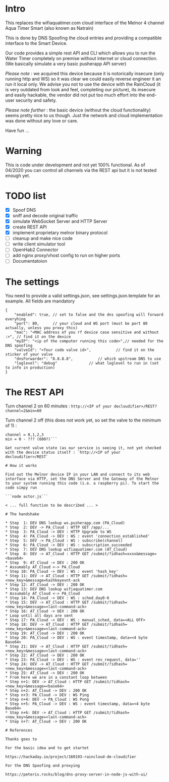 
# Intro

This replaces the wifiaquatimer.com cloud interface of the Melnor 4 channel Aqua Timer Smart (also known as Natrain)

This is done by DNS Spoofing the cloud entries and providing a compatible interface to the Smart Device.

Our code provides a simple rest API and CLI which allows you to run the Water Timer completely on premise without internet or cloud connection. (We basically simulate a very basic pusherapp API server)

*Please note* : we acquired this device because it is notorically insecure (only running http and WS) so it was clear we could easily reverse engineer it an run it local only. We advise you not to use the device with the RainCloud (it is very outdated from look and feel, completing our picture), its insecure and easily hackable, the vendor did not put too much effort into the end-user security and safety.

*Please note further* : the basic device (without the cloud functionality) seems pretty nice to us though. Just the network and cloud implementation was done without any love or care.

Have fun ...

# Warning

This is code under development and not yet 100% functional. As of 04/2020 you can control all channels via the REST api but it is not tested enough yet.

# TODO list

* [x] Spoof DNS
* [x] sniff and decode original traffic
* [x] simulate WebSocket Server and HTTP Server
* [x] create REST API
* [x] implement proprietary melnor binary protocol
* [ ] cleanup and make nice code
* [ ] write client simulator tool
* [ ] OpenHab2 Connector
* [ ] add nginx proxy/vhost config to run on higher ports
* [ ] Documentatoion

# The settings

You need to provide a valid settings.json, see settings.json.template for an example.
All fields are mandatory

```
{
	"enabled": true, // set to false and the dns spoofing will forward everyhing
	"port": 80,      // your cloud and WS port (must be port 80 actually, unless you proxy this)
	"mac": "<MAC address of you rf device case sensitive and without :>", // find it on the device
	"myIP": "<ip of the computer running this code>",// needed for the DNS spoofing
	"valveId": "<four code valve id>",  		 // find it on the sticker of your valve
	"dnsForwarder": "8.8.8.8", 			 // which upstream DNS to use
	"loglevel": "debug"				 // what loglevel to run in (set to info in production)
}
```

# The REST API

Turn channel 2 on 60 minutes : `http://<IP of your decloudifier>/REST?channel=2&min=60`

Turn channel 2 off (this does not work yet, so set the valve to the minimum of 1) : 

```http://<IP of your decloudifier>/REST?channel=2&min=1
channel = 0,1,2,3
min = 0 - ??? (600?)```

Get current valve state (as our service is seeing it, not yet checked with the device status itself : `http://<IP of your decloudifier>/REST`

# How it works

Find out the Melnor device IP in your LAN and connect to its web interface via HTTP, set the DNS Server and the Gateway of the Melnor to your system running this code (i.e. a raspberry pi). To start the code simpy run

```node actor.js```

< ... full function to be described ... >

# The handshake

* Step  1: DEV DNS lookup ws.pusherapp.com (PA_Cloud)
* Step  2: DEV -> PA_Cloud : HTTP GET /app/...
* Step  3: PA_Cloud -> DEV : HTTP Upgrade to WS
* Step  4: PA_Cloud -> DEV : WS : event 'connection_established'
* Step  5: DEV -> PA_Cloud : WS : subscribe(channel)
* Step  6: PA_Cloud -> DEV : WS : subscription_succeeded
* Step  7: DEV DNS lookup wifiaquatimer.com (AT_Cloud)
* Step  8: DEV -> AT_Cloud : HTTP GET /submit/?idhash=xxxx&message=<base64>
* Step  9: AT_Cloud -> DEV : 200 OK
* Assumably AT_Cloud <-> PA_Cloud
* Step 10: PA_Cloud -> DEV : WS : event 'hash_key'
* Step 11: DEV -> AT_Cloud : HTTP GET /submit/?idhash=<new_key>&message=hashkeyevnt-ack
* Step 12: AT_Cloud -> DEV : 200 OK
* Step 13: DEV DNS lookup wifiaquatimer.com
* Assumably AT_Cloud <-> PA_Cloud
* Step 14: PA_Cloud -> DEV : WS : sched_day0-6
* Step 15: DEV -> AT_Cloud : HTTP GET /submit/?idhash=<new_key>&message=<last-command-ack>
* Step 16: AT_Cloud -> DEV : 200 OK
* Loop until all days are sent
* Step 17: PA_Cloud -> DEV : WS : manual_sched, data=<ALL OFF>
* Step 18: DEV -> AT_Cloud : HTTP GET /submit/?idhash=<new_key>&message=<last-command-ack>
* Step 19: AT_Cloud -> DEV : 200 OK
* Step 20: PA_Cloud -> DEV : WS : event timestamp, data=<4 byte Base64>
* Step 21: DEV -> AT_Cloud : HTTP GET /submit/?idhash=<new_key>&message=<last-command-ack>
* Step 22: AT_Cloud -> DEV : 200 OK
* Step 23: PA_Cloud -> DEV : WS : event rev_request, data=''
* Step 24: DEV -> AT_Cloud : HTTP GET /submit/?idhash=<new_key>&message=<last-command-ack>
* Step 25: AT_Cloud -> DEV : 200 OK
* From here we are in a constant loop between
* Step n+1: DEV -> AT_Cloud : HTTP GET /submit/?idhash=<new_key>&message=<base64>
* Step n+2: AT_Cloud -> DEV : 200 OK
* Step n+3: PA_Cloud -> DEV : WS Ping
* Step n+4: DEV -> PA_Cloud : WS Pong
* Step n+5: PA_Cloud -> DEV : WS : event timestamp, data=<4 byte Base64>
* Step n+6: DEV -> AT_Cloud : HTTP GET /submit/?idhash=<new_key>&message=<last-command-ack>
* Step n+7: AT_Cloud -> DEV : 200 OK

# References

Thanks goes to

For the basic idea and to get startet

https://hackaday.io/project/160193-raincloud-de-cloudifier

For the DNS Spoofing and proxying

https://peteris.rocks/blog/dns-proxy-server-in-node-js-with-ui/
